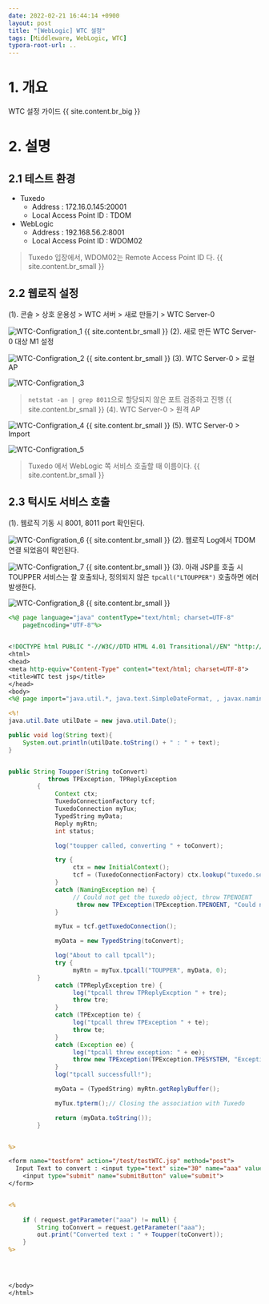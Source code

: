 ```yaml
---
date: 2022-02-21 16:44:14 +0900
layout: post
title: "[WebLogic] WTC 설정"
tags: [Middleware, WebLogic, WTC]
typora-root-url: ..
---
```


# 1. 개요

WTC 설정 가이드
{{ site.content.br_big }}
# 2. 설명

## 2.1 테스트 환경

* Tuxedo
  * Address : 172.16.0.145:20001
  * Local Access Point ID : TDOM
* WebLogic
  * Address : 192.168.56.2:8001
  * Local Access Point ID : WDOM02

> Tuxedo 입장에서, WDOM02는 Remote Access Point ID 다.
{{ site.content.br_small }}

## 2.2 웹로직 설정

(1). 콘솔 > 상호 운용성 > WTC 서버 > 새로 만들기 > WTC Server-0

![WTC-Configration_1](/../assets/posts/images/WebLogic/WTC-Configration/WTC-Configration_1.png)
{{ site.content.br_small }}
(2). 새로 만든 WTC Server-0 대상 M1 설정

![WTC-Configration_2](/../assets/posts/images/WebLogic/WTC-Configration/WTC-Configration_2.png)
{{ site.content.br_small }}
(3). WTC Server-0 > 로컬 AP

![WTC-Configration_3](/../assets/posts/images/WebLogic/WTC-Configration/WTC-Configration_3.png)

> `netstat -an | grep 8011`으로 할당되지 않은 포트 검증하고 진행
{{ site.content.br_small }}
(4). WTC Server-0 > 원격 AP

![WTC-Configration_4](/../assets/posts/images/WebLogic/WTC-Configration/WTC-Configration_4.png)
{{ site.content.br_small }}
(5). WTC Server-0 > Import

![WTC-Configration_5](/../assets/posts/images/WebLogic/WTC-Configration/WTC-Configration_5.png)

> Tuxedo 에서 WebLogic 쪽 서비스 호출할 때 이름이다.
{{ site.content.br_small }}

## 2.3 턱시도 서비스 호출

(1). 웹로직 기동 시 8001, 8011 port 확인된다.

![WTC-Configration_6](/../assets/posts/images/WebLogic/WTC-Configration/WTC-Configration_6.png)
{{ site.content.br_small }}
(2). 웹로직 Log에서 TDOM 연결 되었음이 확인된다.

![WTC-Configration_7](/../assets/posts/images/WebLogic/WTC-Configration/WTC-Configration_7.png)
{{ site.content.br_small }}
(3). 아래 JSP를 호출 시 TOUPPER 서비스는 잘 호출되나,
정의되지 않은 `tpcall("LTOUPPER")` 호출하면 에러 발생한다.

![WTC-Configration_8](/../assets/posts/images/WebLogic/WTC-Configration/WTC-Configration_8.png)
{{ site.content.br_small }}
```jsp
<%@ page language="java" contentType="text/html; charset=UTF-8"
    pageEncoding="UTF-8"%>
    

<!DOCTYPE html PUBLIC "-//W3C//DTD HTML 4.01 Transitional//EN" "http://www.w3.org/TR/html4/loose.dtd">
<html>
<head>
<meta http-equiv="Content-Type" content="text/html; charset=UTF-8">
<title>WTC test jsp</title>
</head>
<body>
<%@ page import="java.util.*, java.text.SimpleDateFormat, , javax.naming.* , weblogic.wtc.gwt.*, weblogic.wtc.jatmi.*"%>

<%!
java.util.Date utilDate = new java.util.Date();

public void log(String text){
	System.out.println(utilDate.toString() + " : " + text);
}


public String Toupper(String toConvert)
		   throws TPException, TPReplyException
		{
		     Context ctx;
		     TuxedoConnectionFactory tcf;
		     TuxedoConnection myTux;
		     TypedString myData;
		     Reply myRtn;
		     int status;

		     log("toupper called, converting " + toConvert);

		     try {
		          ctx = new InitialContext();
		          tcf = (TuxedoConnectionFactory) ctx.lookup("tuxedo.services.TuxedoConnection");
		     }
		     catch (NamingException ne) {
		          // Could not get the tuxedo object, throw TPENOENT
		           throw new TPException(TPException.TPENOENT, "Could not get TuxedoConnectionFactory : " + ne);
		     }

		     myTux = tcf.getTuxedoConnection();

		     myData = new TypedString(toConvert);

		     log("About to call tpcall");
		     try {
		          myRtn = myTux.tpcall("TOUPPER", myData, 0);
		}
		     catch (TPReplyException tre) {
		          log("tpcall threw TPReplyExcption " + tre);
		          throw tre;
		     }
		     catch (TPException te) {
		          log("tpcall threw TPException " + te);
		          throw te;
		     }
		     catch (Exception ee) {
		          log("tpcall threw exception: " + ee);
		          throw new TPException(TPException.TPESYSTEM, "Exception: " + ee);
		     }
		     log("tpcall successfull!");

		     myData = (TypedString) myRtn.getReplyBuffer();

		     myTux.tpterm();// Closing the association with Tuxedo

		     return (myData.toString());
		}


%>

<form name="testform" action="/test/testWTC.jsp" method="post">
  Input Text to convert : <input type="text" size="30" name="aaa" value="lower_case_character">
    <input type="submit" name="submitButton" value="submit">
</form>


<%
	
	if ( request.getParameter("aaa") != null) {
		String toConvert = request.getParameter("aaa");
		out.print("Converted text : " + Toupper(toConvert));
	}
%>

	


</body>
</html>

```
